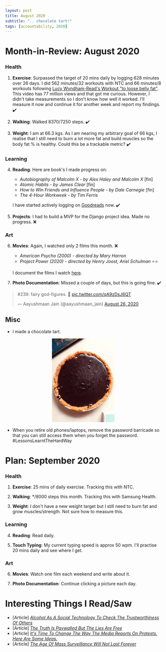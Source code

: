 ```yaml
---
layout: post
title: August 2020
subtitle: ".. chocolate tart!"
tags: [accountability, 2020]
---
```


# Month-in-Review: August 2020
### Health
1. **Exercise**: Surpassed the target of 20 mins daily by logging 628 minutes over 26 days.
I did 562 minutes/32 workouts with NTC and 66 minutes/8 workouts following [Lucy Wyndham-Read's Workout "to loose belly fat"](https://youtu.be/yL_dE81O_mw). This video has 77 million views and that got me curious. However, I didn't take measurements so I don't know how well it worked. I'll measure it now and continue it for another week and report my findings. ✔️ 

2. **Walking**: Walked 8370/7250 steps. ✔️

3. **Weight**: I am at 66.3 kgs. As I am nearing my arbitrary goal of 66 kgs, I realise that I still need to burn a lot more fat and build muscles so the body fat % is healthy. Could this be a trackable metric? ✔️


### Learning
4. **Reading**: Here are book's I made progress on:
   - *Autobiography of Malcolm X - by Alex Haley and Malcolm X* [fin]
   - *Atomic Habits - by James Clear* [fin]
   - *How to Win Friends and Influence People - by Dale Carnegie* [fin]
   - *The 4-Hour Workweek - by Tim Ferris*

   I have started actively logging on [Goodreads](www.goodreads.com/user/show/36625337) now. ✔️

5. **Projects**: I had to build a MVP for the Django project idea. Made no progress. ❌

### Art
6.  **Movies**: Again, I watched only 2 films this month. ❌
    - *American Psycho (2000) - directed by Mary Harron*
    - *Project Power (2020) - directed by Henry Joost, Ariel Schulman* ⭐️⭐️
    
    I document the films I watch [here](https://letterboxd.com/wanderwonder/).

7.  **Photo Documentation**: Missed a couple of days, but this is going fine. ✔️

<blockquote class="twitter-tweet" data-conversation="none"><p lang="en" dir="ltr">#239: fairy god-figures. 🤭 <a href="https://t.co/qA9zDsJ6QT">pic.twitter.com/qA9zDsJ6QT</a></p>&mdash; Aayushmaan Jain (@aayushmaan_jain) <a href="https://twitter.com/aayushmaan_jain/status/1298655943593308162?ref_src=twsrc%5Etfw">August 26, 2020</a></blockquote> <script async src="https://platform.twitter.com/widgets.js" charset="utf-8"></script>

## Misc
- I made a chocolate tart. 
<p align="center">
  <img src='./../img/chocolate-tart.jpg' width='40%'> 
</p>

- When you retire old phones/laptops, remove the password barricade so that you can still access them when you forget the password. #LessonsLearntTheHardWay

# Plan: September 2020

### Health
1. **Exercise**: 25 mins of daily exercise. Tracking this with NTC.

2. **Walking**: */8000 steps this month. Tracking this with Samsung Health.

3. **Weight**: I don't have a new weight target but I still need to burn fat and grow muscles/strength. Not sure how to measure this.

### Learning
4. **Reading**: Read daily.

5. **Touch Typing**: My current typing speed is approx 50 wpm. I'll practise 20 mins daily and see where I get.

### Art
6. **Movies**: Watch one film each weekend and write about it.

7. **Photo Documentation**: Continue clicking a picture each day.

# Interesting Things I Read/Saw
- \[Article\] [*Alcohol As A Social Technology To Check The Trustworthiness Of Others*](https://hndex.org/7798063)
- \[Article\] [*The Truth Is Paywalled But The Lies Are Free*](https://www.currentaffairs.org/2020/08/the-truth-is-paywalled-but-the-lies-are-free/)
- \[Article\] [*It's Time To Change The Way The Media Reports On Protests. Here Are Some Ideas.*](https://www.niemanlab.org/2020/06/its-time-to-change-the-way-the-media-reports-on-protests-here-are-some-ideas/)
- \[Article\] [*The Age Of Mass Surveillance Will Not Last Forever*](https://www.wired.com/story/the-age-of-mass-surveillance-will-not-last-forever/)